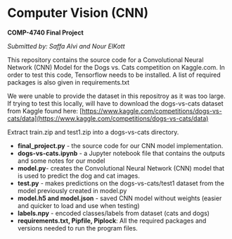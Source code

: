 # Computer Vision (CNN)
**COMP-4740 Final Project** 

_Submitted by: Saffa Alvi and Nour ElKott_ 

This repository contains the source code for a Convolutional Neural Network (CNN) Model for the Dogs vs. Cats competition on Kaggle.com. In order to test this code, Tensorflow needs to be installed. A list of required packages is also given in requirements.txt

We were unable to provide the dataset in this repositroy as it was too large. If trying to test this locally, will have to download the dogs-vs-cats dataset from Kaggle found here: 
[https://www.kaggle.com/competitions/dogs-vs-cats/data](https://www.kaggle.com/competitions/dogs-vs-cats/data)

Extract train.zip and test1.zip into a dogs-vs-cats directory.

- **final_project.py** - the source code for our CNN model implementation. 
- **dogs-vs-cats.ipynb** - a Jupyter notebook file that contains the outputs and some notes for our model
- **model.py**- creates the Convolutional Neural Network (CNN) model that is used to predict the dog and cat images. 
- **test.py** - makes predictions on the dogs-vs-cats/test1 dataset from the model previously created in model.py
- **model.h5 and model.json** - saved CNN model without weights (easier and quicker to load and use when testing)
- **labels.npy** - encoded classes/labels from dataset (cats and dogs) 
- **requirements.txt, Pipfile, Piplock**: All the required packages and versions needed to run the program files.
